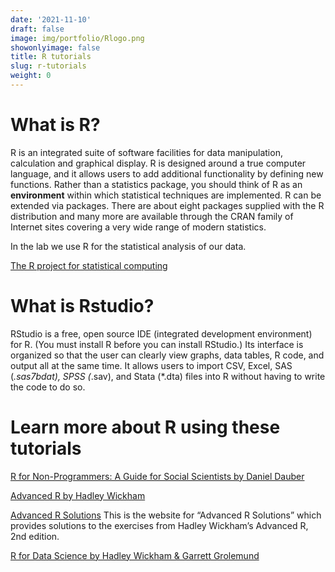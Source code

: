 ```yaml
---
date: '2021-11-10'
draft: false
image: img/portfolio/Rlogo.png
showonlyimage: false
title: R tutorials
slug: r-tutorials
weight: 0
---
```


# What is R?

R is an integrated suite of software facilities for data manipulation, calculation and graphical display. R is designed around a true computer language, and it allows users to add additional functionality by defining new functions. Rather than a statistics package, you should think of R as an **environment** within which statistical techniques are implemented. R can be extended via packages. There are about eight packages supplied with the R distribution and many more are available through the CRAN family of Internet sites covering a very wide range of modern statistics.

In the lab we use R for the statistical analysis of our data.

[The R project for statistical computing](https://www.r-project.org/)

<!--more-->

# What is Rstudio?

RStudio is a free, open source IDE (integrated development environment) for R. (You must install R before you can install RStudio.) Its interface is organized so that the user can clearly view graphs, data tables, R code, and output all at the same time. It allows users to import CSV, Excel, SAS (*.sas7bdat), SPSS (*.sav), and Stata (*.dta) files into R without having to write the code to do so.


# Learn more about R using these tutorials

[R for Non-Programmers: A Guide for Social Scientists by Daniel Dauber](https://bookdown.org/daniel_dauber_io/r4np_book/)

[Advanced R by Hadley Wickham](https://adv-r.hadley.nz/index.html)

[Advanced R Solutions](https://advanced-r-solutions.rbind.io) This is the website for “Advanced R Solutions” which provides solutions to the exercises from Hadley Wickham’s Advanced R, 2nd edition. 

[R for Data Science by Hadley Wickham & Garrett Grolemund](https://r4ds.had.co.nz/index.html)



